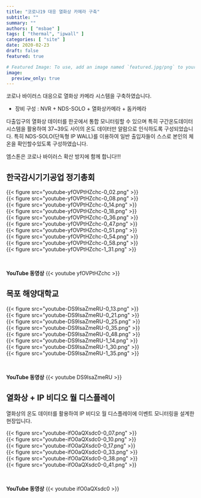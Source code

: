 ```yaml
---
title: "코로나19 대응 열화상 카메라 구축"
subtitle: ""
summary: ""
authors: [ "msbae" ]
tags: [ "thermal", "ipwall" ]
categories: [ "site" ]
date: 2020-02-23
draft: false
featured: true

# Featured Image: To use, add an image named `featured.jpg/png` to your page's folder.
image:
  preview_only: true
---
```


코로나 바이러스 대응으로 열화상 카메라 시스템을 구축하였습니다.

- 장비 구성 : NVR + NDS-SOLO + 열화상카메라 + 돔카메라

다출입구의 열화상 데이터를 한곳에서 통합 모니터링할 수 있으며 특히 구간온도데이터 시스템을 활용하여 37~39도 사이의 온도 데이터만 알람으로 인식하도록 구성되었습니다. 특히 NDS-SOLO(단독형 IP WALL)를 이용하여 일반 출입자들이 스스로 본인의 체온을 확인할수있도록 구성하였습니다.

엠스톤은 코로나 바이러스 확산 방지에 함께 합니다!!!

## 한국감시기기공업 정기총회

<div class="container"><div class="row no-gutters">
<div class="col-sm-6">{{< figure src="youtube-yfOVPtHZchc-0_02.png" >}}</div>
<div class="col-sm-6">{{< figure src="youtube-yfOVPtHZchc-0_08.png" >}}</div>
<div class="col-sm-6">{{< figure src="youtube-yfOVPtHZchc-0_14.png" >}}</div>
<div class="col-sm-6">{{< figure src="youtube-yfOVPtHZchc-0_18.png" >}}</div>
<div class="col-sm-6">{{< figure src="youtube-yfOVPtHZchc-0_36.png" >}}</div>
<div class="col-sm-6">{{< figure src="youtube-yfOVPtHZchc-0_47.png" >}}</div>
<div class="col-sm-6">{{< figure src="youtube-yfOVPtHZchc-0_51.png" >}}</div>
<div class="col-sm-6">{{< figure src="youtube-yfOVPtHZchc-0_54.png" >}}</div>
<div class="col-sm-6">{{< figure src="youtube-yfOVPtHZchc-0_58.png" >}}</div>
<div class="col-sm-6">{{< figure src="youtube-yfOVPtHZchc-1_31.png" >}}</div>
</div></div>

&nbsp;

**YouTube 동영상**
{{< youtube yfOVPtHZchc >}}

## 목포 해양대학교

<div class="container"><div class="row no-gutters">
<div class="col-sm-6">{{< figure src="youtube-DS9lsaZmeRU-0_13.png" >}}</div>
<div class="col-sm-6">{{< figure src="youtube-DS9lsaZmeRU-0_21.png" >}}</div>
<div class="col-sm-6">{{< figure src="youtube-DS9lsaZmeRU-0_25.png" >}}</div>
<div class="col-sm-6">{{< figure src="youtube-DS9lsaZmeRU-0_35.png" >}}</div>
<div class="col-sm-6">{{< figure src="youtube-DS9lsaZmeRU-0_48.png" >}}</div>
<div class="col-sm-6">{{< figure src="youtube-DS9lsaZmeRU-1_14.png" >}}</div>
<div class="col-sm-6">{{< figure src="youtube-DS9lsaZmeRU-1_30.png" >}}</div>
<div class="col-sm-6">{{< figure src="youtube-DS9lsaZmeRU-1_35.png" >}}</div>
</div></div>

&nbsp;

**YouTube 동영상**
{{< youtube DS9IsaZmeRU >}}

## 열화상 + IP 비디오 월 디스플레이

열화상의 온도 데이터를 활용하여 IP 비디오 월 디스플레이에 이벤트 모니터링을 설계한 현장입니다.

<div class="container"><div class="row no-gutters">
<div class="col-sm-6">{{< figure src="youtube-ifO0aQXsdc0-0_07.png" >}}</div>
<div class="col-sm-6">{{< figure src="youtube-ifO0aQXsdc0-0_10.png" >}}</div>
<div class="col-sm-6">{{< figure src="youtube-ifO0aQXsdc0-0_17.png" >}}</div>
<div class="col-sm-6">{{< figure src="youtube-ifO0aQXsdc0-0_33.png" >}}</div>
<div class="col-sm-6">{{< figure src="youtube-ifO0aQXsdc0-0_38.png" >}}</div>
<div class="col-sm-6">{{< figure src="youtube-ifO0aQXsdc0-0_41.png" >}}</div>
</div></div>

&nbsp;

**YouTube 동영상**
{{< youtube ifO0aQXsdc0 >}}
